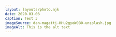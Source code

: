 ```yaml
---
layout: layouts/photo.njk
date: 2020-03-03
caption: Test 3
imageSource: dan-magatti-HHu2gyoW0B0-unsplash.jpg
imageAlt: This is the alt text
---
```

